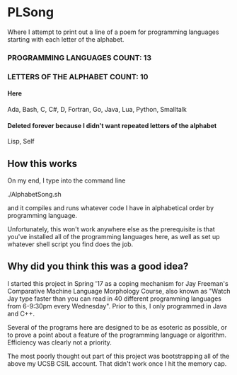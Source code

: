 # PLSong
Where I attempt to print out a line of a poem for programming languages starting with each letter of the alphabet.

<h3>PROGRAMMING LANGUAGES COUNT: 13</h3>
<h3>LETTERS OF THE ALPHABET COUNT: 10</h3>

<h4>Here</h4>
Ada, Bash, C, C#, D, Fortran, Go, Java, Lua, Python, Smalltalk

<h4>Deleted forever because I didn't want repeated letters of the alphabet</h4>
Lisp, Self

<h2>How this works</h2>
<p>On my end, I type into the command line</p>
<p>
./AlphabetSong.sh
</p>
<p>and it compiles and runs whatever code I have in alphabetical order by programming language.</p>

Unfortunately, this won't work anywhere else as the prerequisite is that you've installed all of the programming languages here, as well as set up whatever shell script you find does the job.

<h2>Why did you think this was a good idea?</h3>
<p>
I started this project in Spring '17 as a coping mechanism for Jay Freeman's Comparative Machine Language Morphology Course, also known as "Watch Jay type faster than you can read in 40 different programming languages from 6-9:30pm every Wednesday".  Prior to this, I only programmed in Java and C++.
</p>
<p>
Several of the programs here are designed to be as esoteric as possible, or to prove a point about a feature of the programming language or algorithm.  Efficiency was clearly not a priority.
</p>

The most poorly thought out part of this project was bootstrapping all of the above my UCSB CSIL account.  That didn't work once I hit the memory cap.

